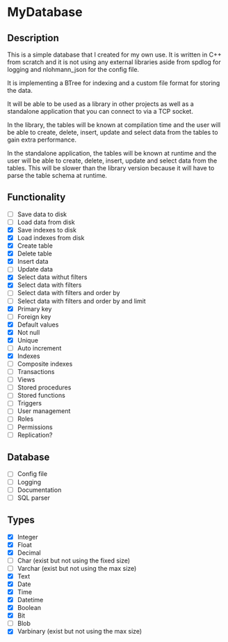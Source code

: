 # MyDatabase

## Description

This is a simple database that I created for my own use.
It is written in C++ from scratch and it is not using any external libraries aside from spdlog for logging and nlohmann_json for the config file.

It is implementing a BTree for indexing and a custom file format for storing the data.

It will be able to be used as a library in other projects as well as a standalone application that you can connect to via a TCP socket.

In the library, the tables will be known at compilation time and the user will be able to create, delete, insert, update and select data from the tables to gain extra performance.

In the standalone application, the tables will be known at runtime and the user will be able to create, delete, insert, update and select data from the tables. This will be slower than the library version because it will have to parse the table schema at runtime.

## Functionality

- [ ] Save data to disk
- [ ] Load data from disk
- [x] Save indexes to disk
- [x] Load indexes from disk
- [x] Create table
- [x] Delete table
- [x] Insert data
- [ ] Update data
- [x] Select data withut filters
- [x] Select data with filters
- [ ] Select data with filters and order by
- [ ] Select data with filters and order by and limit
- [x] Primary key
- [ ] Foreign key
- [x] Default values
- [x] Not null
- [x] Unique
- [ ] Auto increment
- [x] Indexes
- [ ] Composite indexes
- [ ] Transactions
- [ ] Views
- [ ] Stored procedures
- [ ] Stored functions
- [ ] Triggers
- [ ] User management
- [ ] Roles
- [ ] Permissions
- [ ] Replication?

## Database

- [ ] Config file
- [ ] Logging
- [ ] Documentation
- [ ] SQL parser

## Types

- [x] Integer
- [x] Float
- [x] Decimal
- [ ] Char (exist but not using the fixed size)
- [ ] Varchar (exist but not using the max size)
- [x] Text
- [x] Date
- [x] Time
- [x] Datetime
- [x] Boolean
- [x] Bit
- [ ] Blob
- [x] Varbinary (exist but not using the max size)
